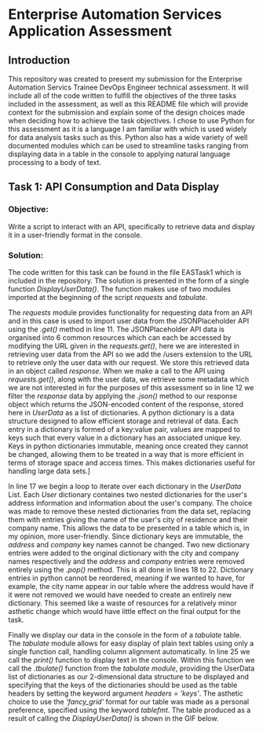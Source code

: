 # Enterprise Automation Services Application Assessment
## Introduction
This repository was created to present my submission for the Enterprise Automation Servics Trainee DevOps Engineer technical assessment. It will include all of the code written to fulfill the objectives of the three tasks included in the assessment, as well as this README file which will provide context for the submission and explain some of the design choices made when deciding how to achieve the task objectives. I chose to use Python for this assessment as it is a language I am familiar with which is used widely for data analysis tasks such as this. Python also has a wide variety of well documented modules which can be used to streamline tasks ranging from displaying data in a table in the console to applying natural language processing to a body of text.  
## Task 1: API Consumption and Data Display
### Objective:
Write a script to interact with an API, specifically to retrieve data and display it in a user-friendly format in the console.
### Solution:
The code written for this task can be found in the file EASTask1 which is included in the repository. The solution is presented in the form of a single function _DisplayUserData()_. The function makes use of two modules imported at the beginning of the script _requests_ and _tabulate_.

The _requests_ module provides functionality for requesting data from an API and in this case is used to import user data from the JSONPlaceholder API using the _.get()_ method in line 11. The JSONPlaceholder API data is organised into 6 common resources which can each be accessed by modifying the URL given in the _requests.get()_, here we are interested in retrieving user data from the API so we add the /users extension to the URL to retrieve only the user data with our request. We store this retrieved data in an object called _response_. When we make a call to the API using _requests.get()_, along with the user data, we retrieve some metadata which we are not interested in for the purposes of this assessment so in line 12 we filter the _response_ data by applying the _.json()_ method to our response object which returns the JSON-encoded content of the response, stored here in _UserData_ as a list of dictionaries. A python dictionary is a data structure designed to allow efficient storage and retrieval of data. Each entry in a dictionary is formed of a key:value pair, values are mapped to keys such that every value in a dictionary has an associated unique key. Keys in python dictionaries immutable, meaning once created they cannot be changed, allowing them to be treated in a way that is more efficient in terms of storage space and access times. This makes dictionaries useful for handling large data sets.]

In line 17 we begin a loop to iterate over each dictionary in the _UserData_ List. Each _User_ dictionary containes two nested dictionaries for the user's address information and information about the user's company. The choice was made to remove these nested dictionaries from the data set, replacing them with entries giving the name of the user's city of residence and their company name. This allows the data to be presented in a table which is, in my opinion, more user-friendly. Since dictionary keys are immutable, the _address_ and _company_ key names cannot be changed. Two new dictionary entries were added to the original dictionary with the city and company names respectively and the _address_ and _company_ entries were removed entirely using the _.pop()_ method. This is all done in lines 18 to 22. Dictionary entries in python cannot be reordered, meaning if we wanted to have, for example, the city name appear in our table where the address would have if it were not removed we would have needed to create an entirely new dictionary. This seemed like a waste of resources for a relatively minor asthetic change which would have little effect on the final output for the task.

Finally we display our data in the console in the form of a _tabulate_ table. The _tabulate_ module allows for easy display of plain text tables using only a single function call, handling column alignment automatically. In line 25 we call the _print()_ function to display text in the console. Within this function we call the _.tbulate()_ function from the _tabulate module_, providing the UserData list of dictionaries as our 2-dimensional data structure to be displayed and specifying that the keys of the dictionaries should be used as the table headers by setting the keyword argument _headers = 'keys'_. The asthetic choice to use the _'fancy_grid'_ format for our table was made as a personal preference, specified using the keyword _tablefmt_. The table produced as a result of calling the _DisplayUserData()_ is shown in the GIF below.
